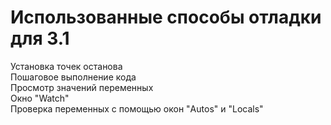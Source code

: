# Использованные способы отладки для 3.1
Установка точек останова
<br>Пошаговое выполнение кода
<br>Просмотр значений переменных
<br>Окно "Watch"
<br>Проверка переменных с помощью окон "Autos" и "Locals"
